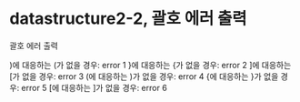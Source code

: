 # datastructure2-2, 괄호 에러 출력
괄호 에러 출력

)에 대응하는 (가 없을 경우: error 1
}에 대응하는 {가 없을 경우: error 2
]에 대응하는 [가 없을 경우: error 3
(에 대응하는 )가 없을 경우: error 4
{에 대응하는 }가 없을 경우: error 5
[에 대응하는 ]가 없을 경우: error 6


